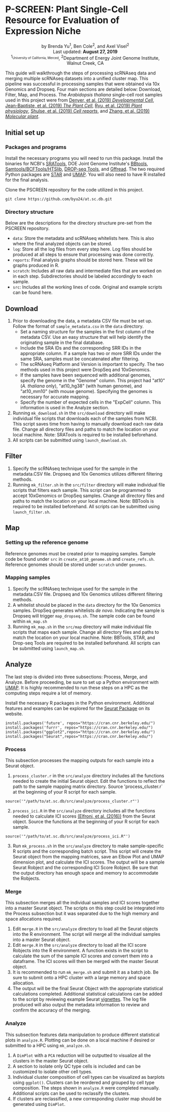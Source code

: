 # P-SCREEN: Plant Single-Cell Resource for Evaluation of Expression Niche
<p align="center">
	by Brenda Yu<sup>1</sup>, Ben Cole<sup>2</sup>, and Axel Visel<sup>2</sup><br>
	Last updated: <b>August 27, 2019</b><br>
	<sup>1</sup><sub><sup>University of California, Merced</sup></sub>, <sup>2</sup>Department of Energy Joint Genome Institute, Walnut Creek, CA<br>
	</p>


This guide will walkthrough the steps of processing scRNAseq data and merging multiple scRNAseq datasets into a unified cluster map. This pipeline was successful in processing samples that were obtained via 10x Genomics and Dropseq. Four main sections are detailed below: Download, Filter, Map, and Process. The *Arabidopsis thaliana* single-cell root samples used in this project were from [Denyer, et al. (2019) *Developmental Cell*](https://www.sciencedirect.com/science/article/abs/pii/S1534580719301455), [Jean-Baptiste, et al. (2019) *The Plant Cell*](http://www.plantcell.org/content/31/5/993.abstract), [Ryu, et al. (2019) *Plant physiology*](http://www.plantphysiol.org/content/179/4/1444.abstract), [Shulse, et al. (2019) *Cell reports*](https://www.sciencedirect.com/science/article/pii/S2211124719305273), and [Zhang, et al. (2019) *Molecular plant*](https://www.sciencedirect.com/science/article/pii/S1674205219301339). 

## Initial set up

### Packages and programs
Install the necessary programs you will need to run this package. Install the binaries for NCBI's [SRATools](https://github.com/ncbi/sra-tools), DOE Joint Genome Institute's [BBtools](https://jgi.doe.gov/data-and-tools/bbtools/bb-tools-user-guide/), [Samtools/BCFTools/HTSlib](http://www.htslib.org/download/), [DROP-seq Tools](https://github.com/broadinstitute/Drop-seq), and [Gffread](https://github.com/gpertea/gffread). The two required Python packages are [STAR](https://anaconda.org/bioconda/star) and [UMAP](https://umap-learn.readthedocs.io/en/latest/). You will also need to have R installed for the final analysis.

Clone the PSCREEN repository for the code utilized in this project.
```
git clone https://github.com/byu24/at.sc.db.git
```
### Directory structure
Below are the descriptions for the directory structure pre-set from the PSCREEN repository.

* `data`: Store the metadata and scRNAseq whitelists here. This is also where the final analyzed objects can be stored.
* `log`: Store all the log files from every step here. Log files should be produced at all steps to ensure that processing was done correctly.
* `reports`: Final analysis graphs should be stored here. These will be graphs produced in R.
* `scratch`: Includes all raw data and intermediate files that are worked on in each step. Subdirectories should be labeled accordingly to each sample.
* `src`: Includes all the working lines of code. Original and example scripts can be found here. 


## Download
1. Prior to downloading the data, a metadata CSV file must be set up. Follow the format of `sample_metadata.csv` in the `data` directory. 
	* Set a naming structure for the samples in the first column of the metadata CSV. Use an easy structure that will help identify the originating sample in the final database.
	* Include the SRA IDs and the corresponding SRR IDs in the appropriate column. If a sample has two or more SRR IDs under the same SRA, samples must be concatenated after filtering.
	* The scRNAseq Platform and Version is important to specify. The two methods used in this project were DropSeq and 10xGenomics.
	* If the samples have been sequenced with additional genomes, specify the genome in the "Genome" column. This project had "at10" (*A. thaliana* only), "at10_hg38" (with human genome), and "at10_mm10" (with mouse genome). Specifying the genomes is necessary for accurate mapping.
	* Specify the number of expected cells in the "ExpCell" column. This information is used in the Analyze section.
2. Running `mk_download.sh` in the `src/download` directory will make individual file scripts that downloads each of the samples from NCBI. This script saves time from having to manually download each raw data file. Change all directory files and paths to match the location on your local machine. Note: SRATools is required to be installed beforehand. 
3. All scripts can be submitted using `launch_download.sh`.

## Filter
1. Specify the scRNAseq technique used for the sample in the metadata.CSV file. Dropseq and 10x Genomics utilizes different filtering methods.
2. Running `mk_filter.sh` in the `src/filter` directory will make individual file scripts that filters each sample. This script can be programmed to accept 10xGenomics or DropSeq samples. Change all directory files and paths to match the location on your local machine. Note: BBTools is required to be installed beforehand. All scripts can be submitted using `launch_filter.sh`.

## Map
### Setting up the reference genome
Reference genomes must be created prior to mapping samples. Sample code be found under `src` in `create_at10_genome.sh` and `create_refs.sh`. Reference genomes should be stored under `scratch` under `genomes`. 
### Mapping samples
1. Specify the scRNAseq technique used for the sample in the metadata.CSV file. Dropseq and 10x Genomics utilizes different filtering methods.
2. A whitelist should be placed in the `data` directory for the 10x Genomics samples. DropSeq generates whitelists *de novo*. Indicating the sample is Dropseq will trigger `map_dropseq.sh`. The sample code can be found within `mk_map.sh` 
3. Running `mk_map.sh` in the `src/map` directory will make individual file scripts that maps each sample. Change all directory files and paths to match the location on your local machine. Note: BBTools, STAR, and Drop-seq Tools are required to be installed beforehand. All scripts can be submitted using `launch_map.sh`.


## Analyze
The last step is divided into three subsections: Process, Merge, and Analyze. Before proceeding, be sure to set up a Python environment with [UMAP](https://umap-learn.readthedocs.io/en/latest/). It is highly recommended to run these steps on a HPC as the computing steps require a lot of memory. 

Install the necessary R packages in the Python environment. Additional features and examples can be explored for the [Seurat Package](https://satijalab.org/seurat/vignettes.html) on its website.
```
install.packages('future', repos="https://cran.cnr.berkeley.edu/")
install.packages('furrr', repos="https://cran.cnr.berkeley.edu/")
install.packages("ggplot2",repos="https://cran.cnr.berkeley.edu/")
install.packages("Seurat",repos="https://cran.cnr.berkeley.edu/")
```
### Process
This subsection processes the mapping outputs for each sample into a Seurat object. 
1. `process_cluster.r` in the `src/analyze` directory includes all the functions needed to create the initial Seurat object. Edit the functions to reflect the path to the sample mapping matrix directory. Source 'process_cluster.r` at the beginning of your R script for each sample.
```
source('"/path/to/at.sc.db/src/analyze/process_cluster.r"')
```
2. `process_ici.R` in the `src/analyze` directory includes all the functions needed to calculate ICI scores [(Elfroni, et al. (2016))](https://www.ncbi.nlm.nih.gov/pmc/articles/PMC4354993/) from the Seurat object. Source the functions at the beginning of your R script for each sample.
```
source('"/path/to/at.sc.db/src/analyze/process_ici.R"')
```
3. Run `mk_process.sh` in the `src/analyze` directory to make sample-specific R scripts and the corresponding batch script. This script will create the Seurat object from the mapping matrices, save an Elbow Plot and UMAP dimension plot, and calculate the ICI scores. The output will be a sample Seurat Robject and the corresponding ICI Score Robject. Be sure that the output directory has enough space and memory to accommodate the Robjects.
### Merge
This subsection merges all the individual samples and ICI scores together into a master Seurat object. The scripts on this step could be integrated into the Process subsection but it was separated due to the high memory and space allocations required.
1. Edit `merge.R` in the `src/analyze` directory to load all the Seurat objects into the R environment. The script will merge all the individual samples into a master Seurat object.
2. Edit `merge.R` in the `src/analyze` directory to load all the ICI score Robjects into the R environment. A function exists in the script to calculate the sum of the sample ICI scores and convert them into a dataframe. The ICI scores will then be merged with the master Seurat object.
3. It is recommended to run `mk_merge.sh` and submit it as a batch job. Be sure to submit onto a HPC cluster with a large memory and space allocation. 
4. The output will be the final Seurat Object with the appropriate statistical calculations completed. Additional statistical calculations can be added to the script by reviewing example Seurat [vignettes](https://satijalab.org/seurat/vignettes.html). The log file produced will also output the metadata information to review and confirm the accuracy of the merging.
### Analyze
This subsection features data manipulation to produce different statistical plots in `analyze.R`. Plotting can be done on a local machine if desired or submitted to a HPC using `mk_analyze.sh`.
1. A `DimPlot` with a `PCA` reduction will be outputted to visualize all the clusters in the master Seurat object.
2. A section to isolate only QC type cells is included and can be customized to isolate other cell types.
3. Individual cluster composition of cell types can be visualized as barplots using `ggplot()`. Clusters can be reordered and grouped by cell type composition. The steps shown in `analyze.R` were completed manually. Additional scripts can be used to reclassify the clusters.
4. If clusters are reclassified, a new corresponding cluster map should be generated using `DimPlot`. 










